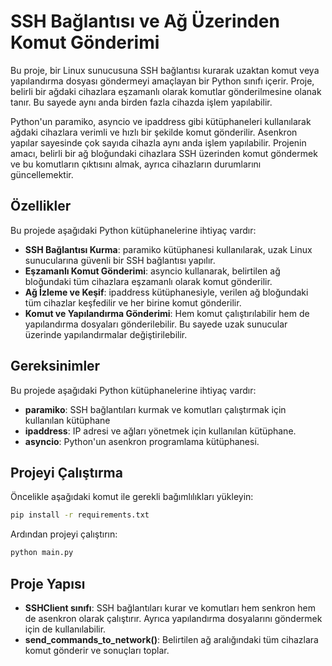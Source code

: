 # SSH Bağlantısı ve Ağ Üzerinden Komut Gönderimi

Bu proje, bir Linux sunucusuna SSH bağlantısı kurarak uzaktan komut veya yapılandırma dosyası göndermeyi amaçlayan bir Python sınıfı içerir. Proje, belirli bir ağdaki cihazlara eşzamanlı olarak komutlar gönderilmesine olanak tanır. Bu sayede aynı anda birden fazla cihazda işlem yapılabilir.

Python'un paramiko, asyncio ve ipaddress gibi kütüphaneleri kullanılarak ağdaki cihazlara verimli ve hızlı bir şekilde komut gönderilir. Asenkron yapılar sayesinde çok sayıda cihazla aynı anda işlem yapılabilir. Projenin amacı, belirli bir ağ bloğundaki cihazlara SSH üzerinden komut göndermek ve bu komutların çıktısını almak, ayrıca cihazların durumlarını güncellemektir.

## Özellikler

Bu projede aşağıdaki Python kütüphanelerine ihtiyaç vardır:

- **SSH Bağlantısı Kurma**: paramiko kütüphanesi kullanılarak, uzak Linux sunucularına güvenli bir SSH bağlantısı yapılır.
- **Eşzamanlı Komut Gönderimi**: asyncio kullanarak, belirtilen ağ bloğundaki tüm cihazlara eşzamanlı olarak komut gönderilir.
- **Ağ İzleme ve Keşif**: ipaddress kütüphanesiyle, verilen ağ bloğundaki tüm cihazlar keşfedilir ve her birine komut gönderilir.
- **Komut ve Yapılandırma Gönderimi**:  Hem komut çalıştırılabilir hem de yapılandırma dosyaları gönderilebilir. Bu sayede uzak sunucular üzerinde yapılandırmalar değiştirilebilir.


## Gereksinimler

Bu projede aşağıdaki Python kütüphanelerine ihtiyaç vardır:

- **paramiko**: SSH bağlantıları kurmak ve komutları çalıştırmak için kullanılan kütüphane
- **ipaddress**: IP adresi ve ağları yönetmek için kullanılan kütüphane.
- **asyncio**: Python'un asenkron programlama kütüphanesi.


## Projeyi Çalıştırma

Öncelikle aşağıdaki komut ile gerekli bağımlılıkları yükleyin:

```bash
pip install -r requirements.txt 
```


Ardından projeyi çalıştırın:

```bash
python main.py
```

## Proje Yapısı

- **SSHClient sınıfı**: SSH bağlantıları kurar ve komutları hem senkron hem de asenkron olarak çalıştırır. Ayrıca yapılandırma dosyalarını göndermek için de kullanılabilir.
- **send_commands_to_network()**: Belirtilen ağ aralığındaki tüm cihazlara komut gönderir ve sonuçları toplar.
